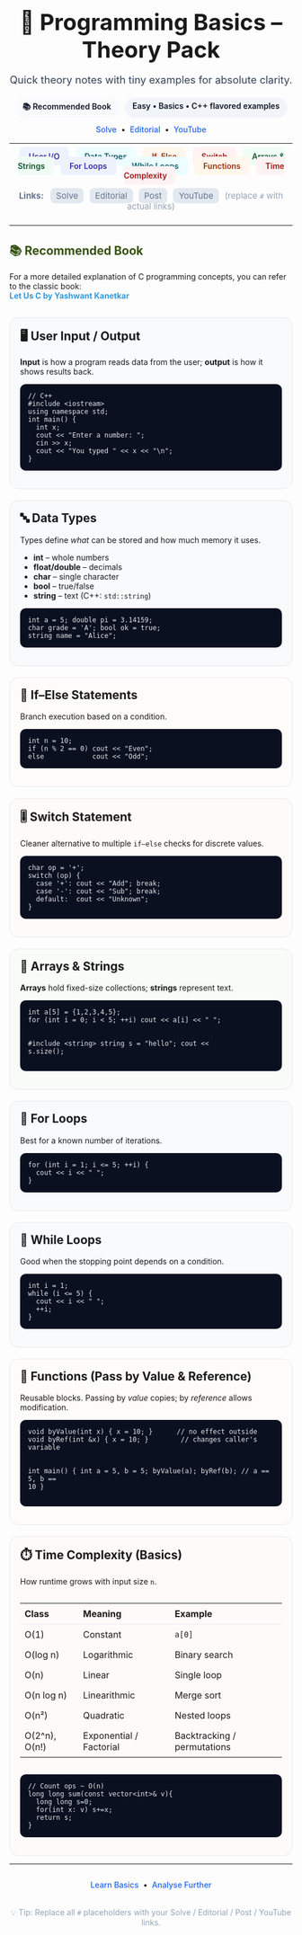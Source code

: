 <!-- README: Programming Basics – Theory Pack -->

<div align="center">

<h1 style="font-size:2.5rem; margin-bottom:0.5rem;">📘 Programming Basics – Theory Pack</h1>
<p style="color:#334155; font-size:1.15rem; margin-bottom:1.3rem;">
  Quick theory notes with tiny examples for absolute clarity.
</p>

<div style="display:flex; flex-wrap:wrap; justify-content:center; gap:10px; margin-bottom:12px;">
  <a href="#book" style="background:#f9fafb; color:#0f172a; border-radius:999px; font-weight:600; padding:6px 14px; text-decoration:none;">📚 Recommended Book</a>
  <span style="background:#f1f5f9; color:#0f172a; border-radius:999px; font-weight:600; padding:6px 14px;">Easy • Basics • C++ flavored examples</span>
</div>

<div style="margin-bottom:16px;">
  <a href="https://www.codechef.com/practice/cpp" style="text-decoration:none; color:#2563eb; font-weight:500;">Solve</a> &nbsp;•&nbsp;
  <a href="https://www.geeksforgeeks.org/cpp/cpp-exercises/" style="text-decoration:none; color:#2563eb; font-weight:500;">Editorial</a> &nbsp;•&nbsp;
  <a href="https://www.youtube.com/watch?v=EAR7De6Goz4&t=250s&ab_channel=takeUforward" style="text-decoration:none; color:#2563eb; font-weight:500;">YouTube</a>
</div>

</div>

---

<div align="center" style="max-width:980px; margin:0 auto;">
  <a href="#user-io"        style="background:#eef2ff; color:#3730a3;  font-weight:600; margin:6px 4px; padding:8px 16px; border-radius:8px; text-decoration:none;">User I/O</a>
  <a href="#data-types"     style="background:#ecfeff; color:#155e75;  font-weight:600; margin:6px 4px; padding:8px 16px; border-radius:8px; text-decoration:none;">Data Types</a>
  <a href="#if-else"        style="background:#fff7ed; color:#9a3412;  font-weight:600; margin:6px 4px; padding:8px 16px; border-radius:8px; text-decoration:none;">If–Else</a>
  <a href="#switch"         style="background:#fef2f2; color:#991b1b;  font-weight:600; margin:6px 4px; padding:8px 16px; border-radius:8px; text-decoration:none;">Switch</a>
  <a href="#arrays-strings" style="background:#f0fdf4; color:#14532d;  font-weight:600; margin:6px 4px; padding:8px 16px; border-radius:8px; text-decoration:none;">Arrays & Strings</a>
  <a href="#for-loops"      style="background:#eef2ff; color:#3730a3;  font-weight:600; margin:6px 4px; padding:8px 16px; border-radius:8px; text-decoration:none;">For Loops</a>
  <a href="#while-loops"    style="background:#ecfeff; color:#155e75;  font-weight:600; margin:6px 4px; padding:8px 16px; border-radius:8px; text-decoration:none;">While Loops</a>
  <a href="#functions"      style="background:#fff7ed; color:#9a3412;  font-weight:600; margin:6px 4px; padding:8px 16px; border-radius:8px; text-decoration:none;">Functions</a>
  <a href="#time-complexity"style="background:#fef2f2; color:#991b1b;  font-weight:600; margin:6px 4px; padding:8px 16px; border-radius:8px; text-decoration:none;">Time Complexity</a>
</div>

<div align="center" style="margin: 18px auto 24px; max-width:980px; font-size:15px; color:#64748b;">
  <strong>Links:</strong>
  <span style="background:#e2e8f0; border-radius:8px; padding:4px 10px; margin-left:8px;">Solve</span>
  <span style="background:#e2e8f0; border-radius:8px; padding:4px 10px; margin-left:6px;">Editorial</span>
  <span style="background:#e2e8f0; border-radius:8px; padding:4px 10px; margin-left:6px;">Post</span>
  <span style="background:#e2e8f0; border-radius:8px; padding:4px 10px; margin-left:6px;">YouTube</span>
  <span style="color:#94a3b8; margin-left:6px;">(replace <code>#</code> with actual links)</span>
</div>

---

<!-- Book Section -->
<section id="book" style="margin: 0 auto 30px; max-width:750px;">
  <h2 style="color:#365314;">📚 Recommended Book</h2>
  <p>
    For a more detailed explanation of C programming concepts, you can refer to the classic book:<br>
    <a href="https://www.slideshare.net/slideshow/let-us-c-yashwant-kanetkar1/21493342"
       target="_blank"
       style="color:#3498db; text-decoration:none; font-weight:bold;">
      Let Us C by Yashwant Kanetkar
    </a>
  </p>
</section>

<div style="max-width:980px; margin:0 auto; display:grid; grid-template-columns:repeat(auto-fit,minmax(290px,1fr)); gap:20px;">

<!-- User Input / Output -->
<div id="user-io" style="border:1px solid #e5e7eb; border-radius:16px; background:#f8fafc; padding:18px;">
  <h2 style="margin-top:0;">🖥️ User Input / Output</h2>
  <p><strong>Input</strong> is how a program reads data from the user; <strong>output</strong> is how it shows results back.</p>
  <pre style="background:#0b1021; color:#e5e7eb; padding:14px; border-radius:10px; overflow:auto;"><code>// C++
#include &lt;iostream&gt;
using namespace std;
int main() {
  int x;
  cout &lt;&lt; "Enter a number: ";
  cin &gt;&gt; x;
  cout &lt;&lt; "You typed " &lt;&lt; x &lt;&lt; "\n";
}</code></pre>
</div>

<!-- Data Types -->
<div id="data-types" style="border:1px solid #e5e7eb; border-radius:16px; background:#f8fafc; padding:18px;">
  <h2 style="margin-top:0;">🔤 Data Types</h2>
  <p>Types define <em>what</em> can be stored and how much memory it uses.</p>
  <ul>
    <li><strong>int</strong> – whole numbers</li>
    <li><strong>float/double</strong> – decimals</li>
    <li><strong>char</strong> – single character</li>
    <li><strong>bool</strong> – true/false</li>
    <li><strong>string</strong> – text (C++: <code>std::string</code>)</li>
  </ul>
  <pre style="background:#0b1021; color:#e5e7eb; padding:14px; border-radius:10px; overflow:auto;"><code>int a = 5; double pi = 3.14159;
char grade = 'A'; bool ok = true;
string name = "Alice";</code></pre>
</div>

<!-- If Else -->
<div id="if-else" style="border:1px solid #e5e7eb; border-radius:16px; background:#fefcfb; padding:18px;">
  <h2 style="margin-top:0;">🔀 If–Else Statements</h2>
  <p>Branch execution based on a condition.</p>
  <pre style="background:#0b1021; color:#e5e7eb; padding:14px; border-radius:10px; overflow:auto;"><code>int n = 10;
if (n % 2 == 0) cout &lt;&lt; "Even";
else            cout &lt;&lt; "Odd";</code></pre>
</div>

<!-- Switch -->
<div id="switch" style="border:1px solid #e5e7eb; border-radius:16px; background:#fffafa; padding:18px;">
  <h2 style="margin-top:0;">🎚️ Switch Statement</h2>
  <p>Cleaner alternative to multiple <code>if–else</code> checks for discrete values.</p>
  <pre style="background:#0b1021; color:#e5e7eb; padding:14px; border-radius:10px; overflow:auto;"><code>char op = '+';
switch (op) {
  case '+': cout &lt;&lt; "Add"; break;
  case '-': cout &lt;&lt; "Sub"; break;
  default:  cout &lt;&lt; "Unknown";
}</code></pre>
</div>

<!-- Arrays & Strings -->
<div id="arrays-strings" style="border:1px solid #e5e7eb; border-radius:16px; background:#f8fbf8; padding:18px;">
  <h2 style="margin-top:0;">🧩 Arrays & Strings</h2>
  <p><strong>Arrays</strong> hold fixed-size collections; <strong>strings</strong> represent text.</p>
  <pre style="background:#0b1021; color:#e5e7eb; padding:14px; border-radius:10px; overflow:auto;"><code>int a[5] = {1,2,3,4,5};
for (int i = 0; i &lt; 5; ++i) cout &lt;&lt; a[i] &lt;&lt; " ";

#include &lt;string&gt;
string s = "hello";
cout &lt;&lt; s.size();</code></pre>
</div>

<!-- For Loops -->
<div id="for-loops" style="border:1px solid #e5e7eb; border-radius:16px; background:#f8fafc; padding:18px;">
  <h2 style="margin-top:0;">🔁 For Loops</h2>
  <p>Best for a known number of iterations.</p>
  <pre style="background:#0b1021; color:#e5e7eb; padding:14px; border-radius:10px; overflow:auto;"><code>for (int i = 1; i &lt;= 5; ++i) {
  cout &lt;&lt; i &lt;&lt; " ";
}</code></pre>
</div>

<!-- While Loops -->
<div id="while-loops" style="border:1px solid #e5e7eb; border-radius:16px; background:#f8fafc; padding:18px;">
  <h2 style="margin-top:0;">🔄 While Loops</h2>
  <p>Good when the stopping point depends on a condition.</p>
  <pre style="background:#0b1021; color:#e5e7eb; padding:14px; border-radius:10px; overflow:auto;"><code>int i = 1;
while (i &lt;= 5) {
  cout &lt;&lt; i &lt;&lt; " ";
  ++i;
}</code></pre>
</div>

<!-- Functions -->
<div id="functions" style="border:1px solid #e5e7eb; border-radius:16px; background:#fefcfb; padding:18px;">
  <h2 style="margin-top:0;">🧪 Functions (Pass by Value &amp; Reference)</h2>
  <p>Reusable blocks. Passing by <em>value</em> copies; by <em>reference</em> allows modification.</p>
  <pre style="background:#0b1021; color:#e5e7eb; padding:14px; border-radius:10px; overflow:auto;"><code>void byValue(int x) { x = 10; }      // no effect outside
void byRef(int &x) { x = 10; }        // changes caller's variable

int main() {
  int a = 5, b = 5;
  byValue(a); byRef(b);
  // a == 5, b == 10
}</code></pre>
</div>

<!-- Time Complexity -->
<div id="time-complexity" style="border:1px solid #e5e7eb; border-radius:16px; background:#fffafa; padding:18px;">
  <h2 style="margin-top:0;">⏱️ Time Complexity (Basics)</h2>
  <p>How runtime grows with input size <code>n</code>.</p>
  <div style="overflow:auto;">
    <table style="width:100%; border-collapse:collapse;">
      <thead>
        <tr>
          <th style="text-align:left; padding:8px; border-bottom:1px solid #e5e7eb;">Class</th>
          <th style="text-align:left; padding:8px; border-bottom:1px solid #e5e7eb;">Meaning</th>
          <th style="text-align:left; padding:8px; border-bottom:1px solid #e5e7eb;">Example</th>
        </tr>
      </thead>
      <tbody>
        <tr>
          <td style="padding:8px;">O(1)</td>
          <td style="padding:8px;">Constant</td>
          <td style="padding:8px;"><code>a[0]</code></td>
        </tr>
        <tr>
          <td style="padding:8px;">O(log n)</td>
          <td style="padding:8px;">Logarithmic</td>
          <td style="padding:8px;">Binary search</td>
        </tr>
        <tr>
          <td style="padding:8px;">O(n)</td>
          <td style="padding:8px;">Linear</td>
          <td style="padding:8px;">Single loop</td>
        </tr>
        <tr>
          <td style="padding:8px;">O(n log n)</td>
          <td style="padding:8px;">Linearithmic</td>
          <td style="padding:8px;">Merge sort</td>
        </tr>
        <tr>
          <td style="padding:8px;">O(n²)</td>
          <td style="padding:8px;">Quadratic</td>
          <td style="padding:8px;">Nested loops</td>
        </tr>
        <tr>
          <td style="padding:8px;">O(2^n), O(n!)</td>
          <td style="padding:8px;">Exponential / Factorial</td>
          <td style="padding:8px;">Backtracking / permutations</td>
        </tr>
      </tbody>
    </table>
  </div>
  <pre style="background:#0b1021; color:#e5e7eb; padding:14px; border-radius:10px; overflow:auto;"><code>// Count ops ~ O(n)
long long sum(const vector&lt;int&gt;&amp; v){
  long long s=0;
  for(int x: v) s+=x;
  return s;
}</code></pre>
</div>
</div>

---

<div align="center" style="margin-top:28px;">
  <a href="https://www.youtube.com/watch?v=EAR7De6Goz4&t=250s&ab_channel=takeUforward" style="text-decoration:none; color:#2563eb; font-weight:500;">Learn Basics</a> &nbsp;•&nbsp;
  <a href="https://www.geeksforgeeks.org/dsa/dsa-tutorial-learn-data-structures-and-algorithms/" style="text-decoration:none; color:#2563eb; font-weight:500;">Analyse Further</a>
</div>

<p align="center" style="color:#94a3b8; margin:32px 0 10px;">
  💡 Tip: Replace all <code>#</code> placeholders with your Solve / Editorial / Post / YouTube links.
</p>
